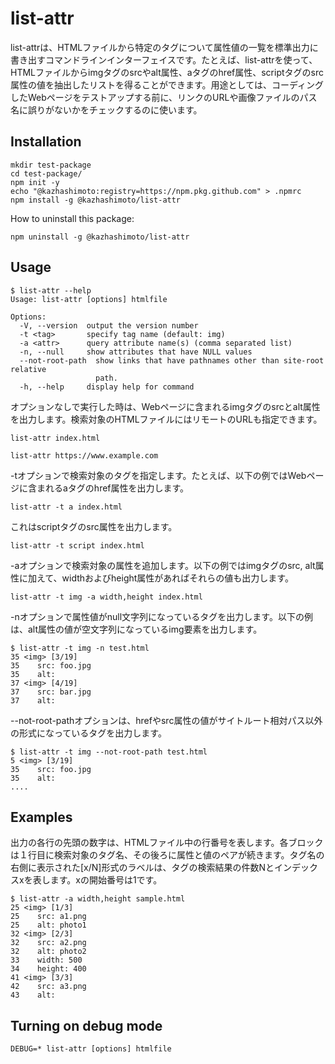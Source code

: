 # list-attr
list-attrは、HTMLファイルから特定のタグについて属性値の一覧を標準出力に書き出すコマンドラインインターフェイスです。たとえば、list-attrを使って、HTMLファイルからimgタグのsrcやalt属性、aタグのhref属性、scriptタグのsrc属性の値を抽出したリストを得ることができます。用途としては、コーディングしたWebページをテストアップする前に、リンクのURLや画像ファイルのパス名に誤りがないかをチェックするのに使います。

## Installation
```
mkdir test-package
cd test-package/
npm init -y
echo "@kazhashimoto:registry=https://npm.pkg.github.com" > .npmrc
npm install -g @kazhashimoto/list-attr
```

How to uninstall this package:
```
npm uninstall -g @kazhashimoto/list-attr
```

## Usage
```
$ list-attr --help
Usage: list-attr [options] htmlfile

Options:
  -V, --version  output the version number
  -t <tag>       specify tag name (default: img)
  -a <attr>      query attribute name(s) (comma separated list)
  -n, --null     show attributes that have NULL values
  --not-root-path  show links that have pathnames other than site-root relative
                   path.
  -h, --help     display help for command
```

オプションなしで実行した時は、Webページに含まれるimgタグのsrcとalt属性を出力します。検索対象のHTMLファイルにはリモートのURLも指定できます。
```
list-attr index.html
```
```
list-attr https://www.example.com
```

-tオプションで検索対象のタグを指定します。たとえば、以下の例ではWebページに含まれるaタグのhref属性を出力します。
```
list-attr -t a index.html
```

これはscriptタグのsrc属性を出力します。
```
list-attr -t script index.html
```

-aオプションで検索対象の属性を追加します。以下の例ではimgタグのsrc, alt属性に加えて、widthおよびheight属性があればそれらの値も出力します。
```
list-attr -t img -a width,height index.html
```

-nオプションで属性値がnull文字列になっているタグを出力します。以下の例は、alt属性の値が空文字列になっているimg要素を出力します。
```
$ list-attr -t img -n test.html
35 <img> [3/19]
35    src: foo.jpg
35    alt:
37 <img> [4/19]
37    src: bar.jpg
37    alt:
```

--not-root-pathオプションは、hrefやsrc属性の値がサイトルート相対パス以外の形式になっているタグを出力します。
```
$ list-attr -t img --not-root-path test.html
5 <img> [3/19]
35    src: foo.jpg
35    alt:
....
```

## Examples
出力の各行の先頭の数字は、HTMLファイル中の行番号を表します。各ブロックは１行目に検索対象のタグ名、その後ろに属性と値のペアが続きます。タグ名の右側に表示された[x/N]形式のラベルは、タグの検索結果の件数Nとインデックスxを表します。xの開始番号は1です。
```
$ list-attr -a width,height sample.html
25 <img> [1/3]
25    src: a1.png
25    alt: photo1
32 <img> [2/3]
32    src: a2.png
32    alt: photo2
33    width: 500
34    height: 400
41 <img> [3/3]
42    src: a3.png
43    alt:
```

## Turning on debug mode
```
DEBUG=* list-attr [options] htmlfile
```
